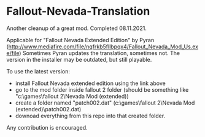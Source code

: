 # Fallout-Nevada-Translation
Another cleanup of a great mod. Completed 08.11.2021.

Applicable for "Fallout Nevada Extended Edition" by Pyran (http://www.mediafire.com/file/nqfrkb5fllbpqx4/Fallout_Nevada_Mod_Us.exe/file)
Sometimes Pyran updates the translation, sometimes not. The version in the installer may be outdated, but still playable.

To use the latest version:
 - install Fallout Nevada extended edition using the link above
 - go to the mod folder inside fallout 2 folder (should be something like "c:\games\fallout 2\Nevada Mod (extended)\)
 - create a folder named "patch002.dat" (c:\games\fallout 2\Nevada Mod (extended)\patch002.dat\)
 - downoad everything from this repo into that created folder.

Any contribution is encouraged.
